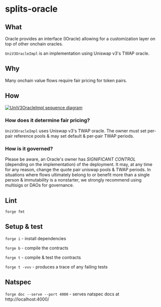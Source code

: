 # splits-oracle

## What

Oracle provides an interface (IOracle) allowing for a customization layer on top of other onchain oracles.

`UniV3OracleImpl` is an implementation using Uniswap v3's TWAP oracle.

## Why

Many onchain value flows require fair pricing for token pairs.

## How

[![UniV3OracleImpl sequence diagram](https://mermaid.ink/svg/pako:eNqNkl9PwjAUxb9KU7PsQUiIG4zsgWRDlvhg1Bh52stlu2Bj187uDl0M3939EWFAjC_tTfs7p7c354snOkXuc8v6ihVjQgnyWVsyZtMrZmj7zF5Bgfbg-HQJRsBKYmH_4u3lWiuKIBOyanQNJPfCToyfNNdSm-b6ahJ6N9NRD8iNyMBUByZyIjeaXGJCbVI0f7oVmGiV9vwmi4UXepepU8eR603HfRYSElsgodU_YEJDovd6MA7daH4ROvVzHWc6D-yO3DVbvewsK1axKvC9RJXgrYCNgYyxjgqkSHA4m12_KLF0HgwkEu-yXPpsg_RUasIg06WiosOl1jlbbNFULAdhDj2dyH8ciw_Il86j1rLwWT2xopTU0xwBtWR41gSJ5K0ToEq74vylYfsJn0HXKR_wDE0GIq1T2iYt5m0CY-7XZYpraNrg9WhqFErSz5VKuE-mxAEv8xRoP6X9IaaCtLnvgt_mf_cNmXTr8A)](https://mermaid.live/edit#pako:eNqNk01PAjEQhv9KU0P2ICTEXT7SAwmLbOLBqDFy2suwO2Bjt13bWZQY_rv7IcICMV7aSfu870wn0y-emBS54J3OV6wZk1qSYHXImEevmKEnmLcEh173-HQBVsJSofN-8fpyZTRFkEm1rXQVpPbCRoyfNDPK2Or6ahiObsb9FpBbmYHdHpjIj4JoeIkJjU3R_unmMDE6bfkN5_NROLpMnTr2g9F40GYhIbkBkkb_Aya0JFvZp4MwiGYXoVO_wPfHs6nXkLtqK5ddpxPrWDt8L1AneCthbSFjrKGmSibYm0yuX7Rc-A8WEoV3Wa4EWyM9FYZwmplCk2twZUzO5hu0W5aDtIeaTuQ_ju4D8oX_aIxygpUdc4WiluYIKCW9syJIJm-NAHXaBOeZevUjBIOmUt7lGdoMZFpOaT1pMa8nMOaiDFNcQVUGL1tTolCQed7qhAuyBXZ5kadA-y5xsQLlylNMJRl730x-_QF234Rk7Ds)

### How does it determine fair pricing?

`UniV3OracleImpl` uses Uniswap v3's TWAP oracle. The owner must set per-pair reference pools & may set default & per-pair TWAP periods.

### How is it governed?

Please be aware, an Oracle's owner has _SIGNIFICANT CONTROL_ (depending on the implementation) of the deployment. It may, at any time for any reason, change the quote pair uniswap pools & TWAP periods. In situations where flows ultimately belong to or benefit more than a single person & immutability is a nonstarter, we strongly recommend using multisigs or DAOs for governance.

## Lint

`forge fmt`

## Setup & test

`forge i` - install dependencies

`forge b` - compile the contracts

`forge t` - compile & test the contracts

`forge t -vvv` - produces a trace of any failing tests

## Natspec

`forge doc --serve --port 4000` - serves natspec docs at http://localhost:4000/
